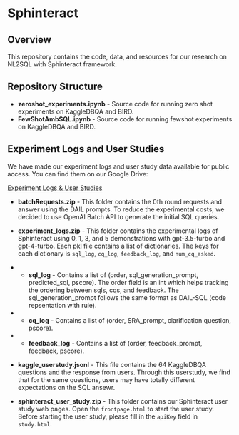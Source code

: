 # Sphinteract

## Overview
This repository contains the code, data, and resources for our research on NL2SQL with Sphinteract framework.

## Repository Structure
- **zeroshot_experiments.ipynb** - Source code for running zero shot experiments on KaggleDBQA and BIRD.
- **FewShotAmbSQL.ipynb** - Source code for running fewshot experiments on KaggleDBQA and BIRD.

## Experiment Logs and User Studies
We have made our experiment logs and user study data available for public access. You can find them on our Google Drive:

[Experiment Logs & User Studies](https://drive.google.com/drive/folders/1Mn-h6OdZAAGHxxMJ94ruDptRWK0zxNO8?usp=sharing)
- **batchRequests.zip** - This folder contains the 0th round requests and answer using the DAIL prompts. To reduce the experimental costs, we decided to use OpenAI Batch API to generate the initial SQL queries.

- **experiment_logs.zip** - This folder contains the experimental logs of Sphinteract using 0, 1, 3, and 5 demonstrations with gpt-3.5-turbo and gpt-4-turbo. Each pkl file contains a list of dictionaries. The keys for each dictionary is `sql_log`, `cq_log`, `feedback_log`, and `num_cq_asked`.

- - **sql_log** - Contains a list of (order, sql_generation_prompt, predicted_sql, pscore). The order field is an int which helps tracking the ordering between sqls, cqs, and feedback. The sql_generation_prompt follows the same format as DAIL-SQL (code repsentation with rule).
- - **cq_log** - Contains a list of (order, SRA_prompt, clarification question, pscore).
- - **feedback_log** - Contains a list of (order, feedback_prompt, feedback, pscore).
 
- **kaggle_userstudy.jsonl** - This file contains the 64 KaggleDBQA questions and the response from users. Through this userstudy, we find that for the same questions, users may have totally different expectations on the SQL ansewr.

- **sphinteract_user_study.zip** - This folder contains our Sphinteract user study web pages. Open the `frontpage.html` to start the user study. Before starting the user study, please fill in the `apiKey` field in `study.html`.





